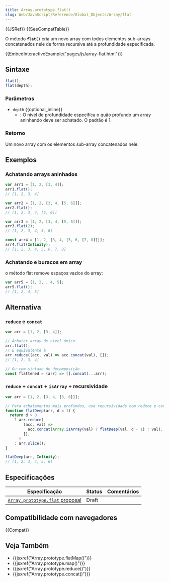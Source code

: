 ```yaml
---
title: Array.prototype.flat()
slug: Web/JavaScript/Reference/Global_Objects/Array/flat
---
```


{{JSRef}} {{SeeCompatTable}}

O método **`flat()`** cria um novo array com todos elementos sub-arrays concatenados nele de forma recursiva até a profundidade especificada.

{{EmbedInteractiveExample("pages/js/array-flat.html")}}

## Sintaxe

```js
flat();
flat(depth);
```

### Parâmetros

- `depth` {{optional_inline}}
  - : O nível de profundidade especifíca o quão profundo um array aninhando deve ser achatado. O padrão é 1.

### Retorno

Um novo array com os elementos sub-array concatenados nele.

## Exemplos

### Achatando arrays aninhados

```js
var arr1 = [1, 2, [3, 4]];
arr1.flat();
// [1, 2, 3, 4]

var arr2 = [1, 2, [3, 4, [5, 6]]];
arr2.flat();
// [1, 2, 3, 4, [5, 6]]

var arr3 = [1, 2, [3, 4, [5, 6]]];
arr3.flat(2);
// [1, 2, 3, 4, 5, 6]

const arr4 = [1, 2, [3, 4, [5, 6, [7, 8]]]];
arr4.flat(Infinity);
// [1, 2, 3, 4, 5, 6, 7, 8]
```

### Achatando e buracos em array

o método flat remove espaços vazios do array:

```js
var arr5 = [1, 2, , 4, 5];
arr5.flat();
// [1, 2, 4, 5]
```

## Alternativa

### `reduce` e `concat`

```js
var arr = [1, 2, [3, 4]];

// Achatar array de nível único
arr.flat();
// É equivalente à
arr.reduce((acc, val) => acc.concat(val), []);
// [1, 2, 3, 4]

// Ou com sintaxe de decomposição
const flattened = (arr) => [].concat(...arr);
```

### `reduce` + `concat` + `isArray` + recursividade

```js
var arr = [1, 2, [3, 4, [5, 6]]];

// Para achatamentos mais profundos, use recursividade com reduce e concat
function flatDeep(arr, d = 1) {
  return d > 0
    ? arr.reduce(
        (acc, val) =>
          acc.concat(Array.isArray(val) ? flatDeep(val, d - 1) : val),
        [],
      )
    : arr.slice();
}

flatDeep(arr, Infinity);
// [1, 2, 3, 4, 5, 6]
```

## Especificações

| Especificação                                                                                        | Status | Comentários |
| ---------------------------------------------------------------------------------------------------- | ------ | ----------- |
| [`Array.prototype.flat` proposal](https://tc39.github.io/proposal-flatMap/#sec-Array.prototype.flat) | Draft  |             |

## Compatibilidade com navegadores

{{Compat}}

## Veja Também

- {{jsxref("Array.prototype.flatMap()")}}
- {{jsxref("Array.prototype.map()")}}
- {{jsxref("Array.prototype.reduce()")}}
- {{jsxref("Array.prototype.concat()")}}

